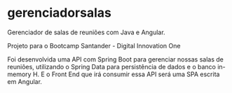 # gerenciadorsalas

Gerenciador de salas de reuniões com Java e Angular.

Projeto para o Bootcamp Santander - Digital Innovation One


Foi desenvolvida uma API com Spring Boot para gerenciar nossas salas de reuniões, utilizando o Spring Data para 
persistência de dados e o banco in-memory H. E o Front End que irá consumir essa API será uma SPA escrita em Angular.
